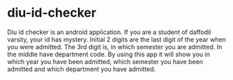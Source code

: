 # diu-id-checker

Diu id checker is an android application. If you are a student of daffodil varsity, your id has mystery. Initial 2 digits are the last digit of the year when you were admitted. The 3rd digit is, in which semester you are admitted. In the middle have department code. By using this app it will show you in which year you have been admitted, which semester you have been admitted and which department you have admitted.
